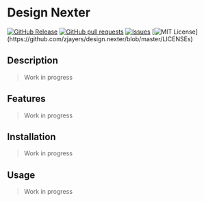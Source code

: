 # Design Nexter
[![GitHub Release](https://img.shields.io/github/release/zjayers/design.nexter.svg?style=flat)]()
[![GitHub pull requests](https://img.shields.io/github/issues-pr/zjayers/design.nexter.svg?style=flat)]()
[![Issues](https://img.shields.io/github/issues-raw/zjayers/design.nexter.svg?maxAge=25000)](https://github.com/zjayers/design.nexter/issues)
[![MIT License](https://img.shields.io/apm/l/atomic-ui.svg?)](https://github.com/zjayers/design.nexter/blob/master/LICENSEs)

## Description

> Work in progress

## Features

> Work in progress

## Installation

> Work in progress

## Usage

> Work in progress